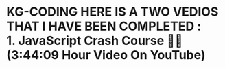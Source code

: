 # KG-CODING HERE IS A TWO VEDIOS THAT I HAVE BEEN COMPLETED : <br> 1. JavaScript Crash Course 🚀🔥 (3:44:09 Hour Video On YouTube)
